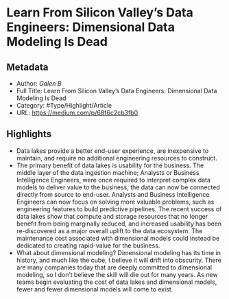 # Learn From Silicon Valley’s Data Engineers: Dimensional Data Modeling Is Dead

## Metadata

* Author: *Galen B*
* Full Title: Learn From Silicon Valley’s Data Engineers: Dimensional Data Modeling Is Dead
* Category: #Type/Highlight/Article
* URL: https://medium.com/p/68f6c2cb3fb0

## Highlights

* Data lakes provide a better end-user experience, are inexpensive to maintain, and require no additional engineering resources to construct.
* The primary benefit of data lakes is usability for the business. The middle layer of the data ingestion machine; Analysts or Business Intelligence Engineers, were once required to interpret complex data models to deliver value to the business, the data can now be connected directly from source to end-user. Analysts and Business Intelligence Engineers can now focus on solving more valuable problems, such as engineering features to build predictive pipelines. The recent success of data lakes show that compute and storage resources that no longer benefit from being marginally reduced, and increased usability has been re-discovered as a major overall uplift to the data ecosystem. The maintenance cost associated with dimensional models could instead be dedicated to creating rapid-value for the business.
* What about dimensional modeling? Dimensional modeling has its time in history, and much like the cube, I believe it will drift into obscurity. There are many companies today that are deeply committed to dimensional modeling, so I don’t believe the skill will die out for many years. As new teams begin evaluating the cost of data lakes and dimensional models, fewer and fewer dimensional models will come to exist.
